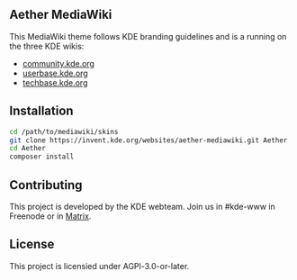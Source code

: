 ## Aether MediaWiki

This MediaWiki theme follows KDE branding guidelines and is a running
on the three KDE wikis:

+ [community.kde.org](https://community.kde.org)
+ [userbase.kde.org](https://userbase.kde.org)
+ [techbase.kde.org](https://techbase.kde.org)

## Installation

```bash
cd /path/to/mediawiki/skins
git clone https://invent.kde.org/websites/aether-mediawiki.git Aether
cd Aether
composer install
```

## Contributing 

This project is developed by the KDE webteam. Join us in #kde-www in Freenode or
in [Matrix](https://webchat.kde.org/#/room/#freenode_#kde-www:matrix.org).

## License

This project is licensied under AGPl-3.0-or-later.
